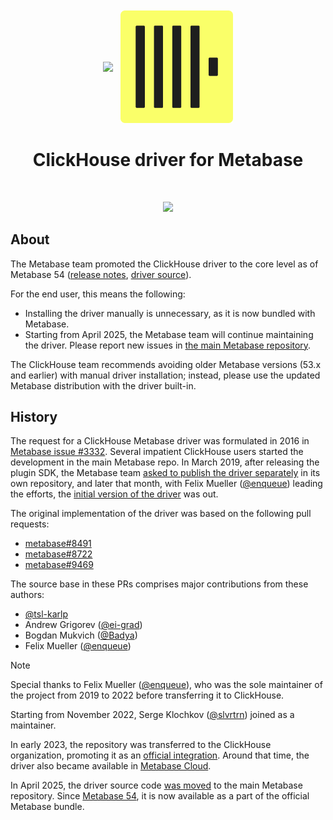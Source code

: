 <p align="center" style="font-size:300%">
<img src="https://www.metabase.com/images/logo.svg" width="200px" align="center">
<img src=".static/clickhouse.svg" width="180px" align="center">
<h1 align="center">ClickHouse driver for Metabase</h1>
</p>
<br/>
<p align="center">
<a href="https://raw.githubusercontent.com/enqueue/metabase-clickhouse-driver/master/LICENSE">
<img src="https://img.shields.io/badge/License-Apache_2.0-blue.svg">
</a>
</p>

## About

The Metabase team promoted the ClickHouse driver to the core level as of Metabase 54 ([release notes](https://github.com/metabase/metabase/releases/tag/v0.54.1), [driver source](https://github.com/metabase/metabase/tree/v0.54.x/modules/drivers/clickhouse)).

For the end user, this means the following:

- Installing the driver manually is unnecessary, as it is now bundled with Metabase.
- Starting from April 2025, the Metabase team will continue maintaining the driver. Please report new issues in [the main Metabase repository](https://github.com/metabase/metabase/issues).

The ClickHouse team recommends avoiding older Metabase versions (53.x and earlier) with manual driver installation; instead, please use the updated Metabase distribution with the driver built-in.

## History

The request for a ClickHouse Metabase driver was formulated in 2016 in [Metabase issue #3332](https://github.com/metabase/metabase/issues/3332). Several impatient ClickHouse users started the development in the main Metabase repo. In March 2019, after releasing the plugin SDK, the Metabase team [asked to publish the driver separately](https://github.com/metabase/metabase/pull/8491#issuecomment-471721980) in its own repository, and later that month, with Felix Mueller ([@enqueue](https://github.com/enqueue)) leading the efforts, the [initial version of the driver](https://github.com/ClickHouse/metabase-clickhouse-driver/releases/tag/v0.1) was out.

The original implementation of the driver was based on the following pull requests:

- [metabase#8491](https://github.com/metabase/metabase/pull/8491)
- [metabase#8722](https://github.com/metabase/metabase/pull/8722)
- [metabase#9469](https://github.com/metabase/metabase/pull/9469)

The source base in these PRs comprises major contributions from these authors:

- [@tsl-karlp](https://github.com/tsl-karlp)
- Andrew Grigorev ([@ei-grad](https://github.com/ei-grad))
- Bogdan Mukvich ([@Badya](https://github.com/Badya))
- Felix Mueller ([@enqueue](https://github.com/enqueue))

> [!NOTE]
> Special thanks to Felix Mueller ([@enqueue](https://github.com/enqueue)), who was the sole maintainer of the project from 2019 to 2022 before transferring it to ClickHouse.

Starting from November 2022, Serge Klochkov ([@slvrtrn](https://github.com/slvrtrn)) joined as a maintainer.

In early 2023, the repository was transferred to the ClickHouse organization, promoting it as an [official integration](https://clickhouse.com/blog/metabase-clickhouse-plugin-ga-release). Around that time, the driver also became available in [Metabase Cloud](https://www.metabase.com/cloud).

In April 2025, the driver source code [was moved](https://github.com/metabase/metabase/pull/54740) to the main Metabase repository. Since [Metabase 54](https://github.com/metabase/metabase/releases/tag/v0.54.1), it is now available as a part of the official Metabase bundle.
